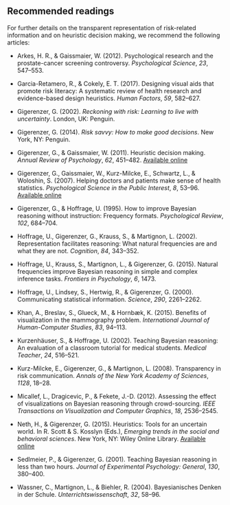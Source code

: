 
## Recommended readings

For further details on the transparent representation of risk-related information and on heuristic decision making, we recommend the following articles: 

- Arkes, H. R., & Gaissmaier, W. (2012). 
Psychological research and the prostate-cancer screening controversy. 
_Psychological Science_, _23_, 547–553.

- Garcia-Retamero, R., & Cokely, E. T. (2017). 
Designing visual aids that promote risk literacy: 
A systematic review of health research and evidence-based design heuristics. 
_Human Factors_, _59_, 582–627.  

- Gigerenzer, G. (2002). 
_Reckoning with risk: Learning to live with uncertainty_. 
London, UK: Penguin.

- Gigerenzer, G. (2014). 
_Risk savvy: How to make good decisions_. 
New York, NY: Penguin.

- Gigerenzer, G., & Gaissmaier, W. (2011). 
Heuristic decision making. 
_Annual Review of Psychology_, _62_, 451–482. 
[Available online](https://www.annualreviews.org/doi/10.1146/annurev-psych-120709-145346) 

- Gigerenzer, G., Gaissmaier, W., Kurz-Milcke, E., Schwartz, L., & Woloshin, S. (2007). 
Helping doctors and patients make sense of health statistics. 
_Psychological Science in the Public Interest_, _8_, 53–96. 
[Available online](https://journals.sagepub.com/doi/10.1111/j.1539-6053.2008.00033.x) 

- Gigerenzer, G., & Hoffrage, U. (1995). 
How to improve Bayesian reasoning without instruction: Frequency formats. 
_Psychological Review_, _102_, 684–704.

- Hoffrage, U., Gigerenzer, G., Krauss, S., & Martignon, L. (2002). 
Representation facilitates reasoning: What natural frequencies are and what they are not. 
_Cognition_, _84_, 343–352.

- Hoffrage, U., Krauss, S., Martignon, L., & Gigerenzer, G. (2015). 
Natural frequencies improve Bayesian reasoning in simple and complex inference tasks. 
_Frontiers in Psychology_, _6_, 1473.

- Hoffrage, U., Lindsey, S., Hertwig, R., & Gigerenzer, G. (2000). 
Communicating statistical information. 
_Science_, _290_, 2261–2262.

- Khan, A., Breslav, S., Glueck, M., & Hornbæk, K. (2015). 
Benefits of visualization in the mammography problem. 
_International Journal of Human-Computer Studies_, _83_, 94–113.  

- Kurzenhäuser, S., & Hoffrage, U. (2002). 
Teaching Bayesian reasoning: An evaluation of a classroom tutorial for medical students. 
_Medical Teacher_, _24_, 516–521.

- Kurz-Milcke, E., Gigerenzer, G., & Martignon, L. (2008). 
Transparency in risk communication. 
_Annals of the New York Academy of Sciences_, _1128_, 18–28.

- Micallef, L., Dragicevic, P., & Fekete, J.-D. (2012). 
Assessing the effect of visualizations on Bayesian reasoning through crowd-sourcing. 
_IEEE Transactions on Visualization and Computer Graphics_, _18_, 2536–2545.  

- Neth, H., & Gigerenzer, G. (2015). 
Heuristics: Tools for an uncertain world. 
In R. Scott & S. Kosslyn (Eds.), _Emerging trends in the social and behavioral sciences_. 
New York, NY: Wiley Online Library. 
[Available online](http://citeseerx.ist.psu.edu/viewdoc/download?doi=10.1.1.726.1656&rep=rep1&type=pdf) 

- Sedlmeier, P., & Gigerenzer, G. (2001). 
Teaching Bayesian reasoning in less than two hours. 
_Journal of Experimental Psychology: General_, _130_, 380–400.

- Wassner, C., Martignon, L., & Biehler, R. (2004). 
Bayesianisches Denken in der Schule. 
_Unterrichtswissenschaft_, _32_, 58–96.

<!-- eof. --> 
